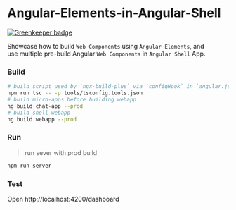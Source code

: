 # Angular-Elements-in-Angular-Shell

[![Greenkeeper badge](https://badges.greenkeeper.io/xmlking/angular-elements-in-angular-shell.svg)](https://greenkeeper.io/)

Showcase how to build `Web Components` using `Angular Elements`, and <br>
use multiple pre-build Angular `Web Components` in `Angular Shell` App.    
 
### Build
```bash
# build script used by `ngx-build-plus` via `configHook` in `angular.json` (one time only)
npm run tsc -- -p tools/tsconfig.tools.json
# build micro-apps before building webapp
ng build chat-app --prod
# build shell webapp
ng build webapp --prod
 ```

### Run
> run sever with prod build
```bash
npm run server
```


### Test

Open http://localhost:4200/dashboard 

